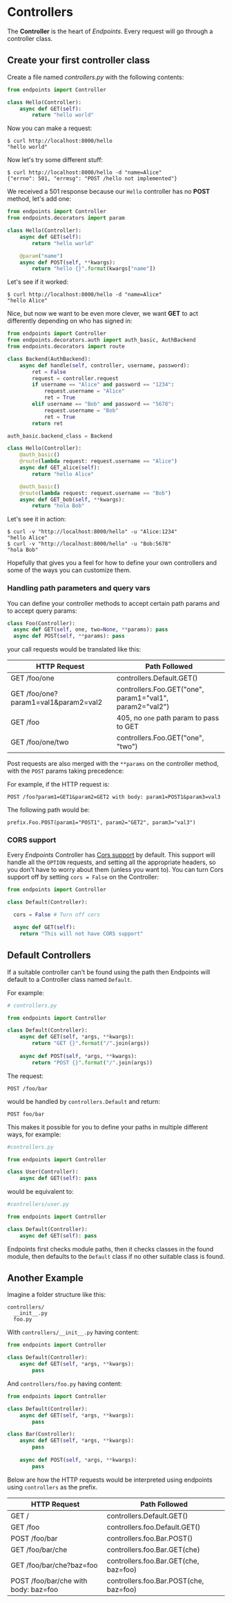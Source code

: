 # Controllers

The **Controller** is the heart of _Endpoints_. Every request will go through a controller class.


## Create your first controller class

Create a file named _controllers.py_ with the following contents:

```python
from endpoints import Controller

class Hello(Controller):
    async def GET(self):
        return "hello world"
```

Now you can make a request:

    $ curl http://localhost:8000/hello
    "hello world"

Now let's try some different stuff:

    $ curl http://localhost:8000/hello -d "name=Alice"
    {"errno": 501, "errmsg": "POST /hello not implemented"}

We received a 501 response because our `Hello` controller has no **POST** method, let's add one:

```python
from endpoints import Controller
from endpoints.decorators import param

class Hello(Controller):
    async def GET(self):
        return "hello world"

    @param("name")
    async def POST(self, **kwargs):
        return "hello {}".format(kwargs["name"])
```

Let's see if it worked:

    $ curl http://localhost:8000/hello -d "name=Alice"
    "hello Alice"


Nice, but now we want to be even more clever, we want **GET** to act differently depending on who has signed in:


```python
from endpoints import Controller
from endpoints.decorators.auth import auth_basic, AuthBackend
from endpoints.decorators import route

class Backend(AuthBackend):
    async def handle(self, controller, username, password):
        ret = False
        request = controller.request
        if username == "Alice" and password == "1234":
            request.username = "Alice"
            ret = True
        elif username == "Bob" and password == "5678":
            request.username = "Bob"
            ret = True
        return ret

auth_basic.backend_class = Backend

class Hello(Controller):
    @auth_basic()
    @route(lambda request: request.username == "Alice")
    async def GET_alice(self):
        return "hello Alice"

    @auth_basic()
    @route(lambda request: request.username == "Bob")
    async def GET_bob(self, **kwargs):
        return "hola Bob"
```

Let's see it in action:

    $ curl -v "http://localhost:8000/hello" -u "Alice:1234"
    "hello Alice"
    $ curl -v "http://localhost:8000/hello" -u "Bob:5678"
    "hola Bob"


Hopefully that gives you a feel for how to define your own controllers and some of the ways you can customize them.


### Handling path parameters and query vars

You can define your controller methods to accept certain path params and to accept query params:

```python
class Foo(Controller):
  async def GET(self, one, two=None, **params): pass
  async def POST(self, **params): pass
```

your call requests would be translated like this:

|HTTP Request                           | Path Followed                                              |
|-------------------------------------- | ---------------------------------------------------------- |
|GET /foo/one                           | controllers.Default.GET()                                  |
|GET /foo/one?param1=val1&param2=val2   | controllers.Foo.GET("one", param1="val1", param2="val2")   |
|GET /foo                               | 405, no `one` path param to pass to GET                    |
|GET /foo/one/two                       | controllers.Foo.GET("one", "two")                          |

Post requests are also merged with the `**params` on the controller method, with the `POST` params taking precedence:

For example, if the HTTP request is:

    POST /foo?param1=GET1&param2=GET2 with body: param1=POST1&param3=val3

The following path would be:

    prefix.Foo.POST(param1="POST1", param2="GET2", param3="val3")


### CORS support

Every _Endpoints_ Controller has [Cors support](http://www.w3.org/TR/cors/) by default. This support will handle all the `OPTION` requests, and setting all the appropriate headers, so you don't have to worry about them (unless you want to).
You can turn Cors support off by setting `cors = False` on the Controller:

```python
from endpoints import Controller

class Default(Controller):

  cors = False # Turn off cors

  async def GET(self):
    return "This will not have CORS support"
```

## Default Controllers

If a suitable controller can't be found using the path then Endpoints will default to a Controller class named `Default`.

For example:


```python
# controllers.py

from endpoints import Controller

class Default(Controller):
	async def GET(self, *args, **kwargs):
		return "GET {}".format("/".join(args))
	
	async def POST(self, *args, **kwargs):
		return "POST {}".format("/".join(args))
```

The request:

	POST /foo/bar
	
would be handled by `controllers.Default` and return:

	POST foo/bar

This makes it possible for you to define your paths in multiple different ways, for example:

```python
#controllers.py

from endpoints import Controller

class User(Controller):
	async def GET(self): pass
```

would be equivalent to:

```python
#controllers/user.py

from endpoints import Controller

class Default(Controller):
	async def GET(self): pass
```

Endpoints first checks module paths, then it checks classes in the found module, then defaults to the `Default` class if no other suitable class is found.


## Another Example

Imagine a folder structure like this:

```
controllers/
  __init__.py
  foo.py
```

With `controllers/__init__.py` having content:

```python
from endpoints import Controller

class Default(Controller):
    async def GET(self, *args, **kwargs):
        pass
```

And `controllers/foo.py` having content:

```python
from endpoints import Controller

class Default(Controller):
    async def GET(self, *args, **kwargs):
        pass

class Bar(Controller):
    async def GET(self, *args, **kwargs):
        pass
        
    async def POST(self, *args, **kwargs):
        pass
```


Below are how the HTTP requests would be interpreted using endpoints using `controllers` as the prefix.


|HTTP Request                           | Path Followed                          |
|---------------------------------------|--------------------------------------- |
|GET /                                  | controllers.Default.GET()              |
|GET /foo                               | controllers.foo.Default.GET()          |
|POST /foo/bar                          | controllers.foo.Bar.POST()             |
|GET /foo/bar/che                       | controllers.foo.Bar.GET(che)           |
|GET /foo/bar/che?baz=foo               | controllers.foo.Bar.GET(che, baz=foo)  |
|POST /foo/bar/che with body: baz=foo   | controllers.foo.Bar.POST(che, baz=foo) |
